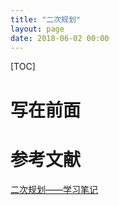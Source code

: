 ```yaml
---
title: "二次规划"
layout: page
date: 2018-06-02 00:00
---
```

[TOC]

# 写在前面



# 参考文献
[二次规划——学习笔记](https://blog.csdn.net/huangdianye/article/details/85030210)